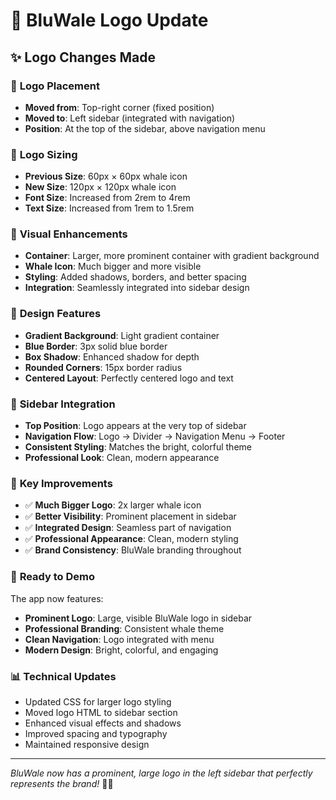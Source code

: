 # 🐋 BluWale Logo Update

## ✨ Logo Changes Made

### 🎯 **Logo Placement**

- **Moved from**: Top-right corner (fixed position)
- **Moved to**: Left sidebar (integrated with navigation)
- **Position**: At the top of the sidebar, above navigation menu

### 📏 **Logo Sizing**

- **Previous Size**: 60px × 60px whale icon
- **New Size**: 120px × 120px whale icon
- **Font Size**: Increased from 2rem to 4rem
- **Text Size**: Increased from 1rem to 1.5rem

### 🎨 **Visual Enhancements**

- **Container**: Larger, more prominent container with gradient background
- **Whale Icon**: Much bigger and more visible
- **Styling**: Added shadows, borders, and better spacing
- **Integration**: Seamlessly integrated into sidebar design

### 🎪 **Design Features**

- **Gradient Background**: Light gradient container
- **Blue Border**: 3px solid blue border
- **Box Shadow**: Enhanced shadow for depth
- **Rounded Corners**: 15px border radius
- **Centered Layout**: Perfectly centered logo and text

### 📱 **Sidebar Integration**

- **Top Position**: Logo appears at the very top of sidebar
- **Navigation Flow**: Logo → Divider → Navigation Menu → Footer
- **Consistent Styling**: Matches the bright, colorful theme
- **Professional Look**: Clean, modern appearance

### 🎯 **Key Improvements**

- ✅ **Much Bigger Logo**: 2x larger whale icon
- ✅ **Better Visibility**: Prominent placement in sidebar
- ✅ **Integrated Design**: Seamless part of navigation
- ✅ **Professional Appearance**: Clean, modern styling
- ✅ **Brand Consistency**: BluWale branding throughout

### 🚀 **Ready to Demo**

The app now features:

- **Prominent Logo**: Large, visible BluWale logo in sidebar
- **Professional Branding**: Consistent whale theme
- **Clean Navigation**: Logo integrated with menu
- **Modern Design**: Bright, colorful, and engaging

### 📊 **Technical Updates**

- Updated CSS for larger logo styling
- Moved logo HTML to sidebar section
- Enhanced visual effects and shadows
- Improved spacing and typography
- Maintained responsive design

---

_BluWale now has a prominent, large logo in the left sidebar that perfectly represents the brand!_ 🐋✨
